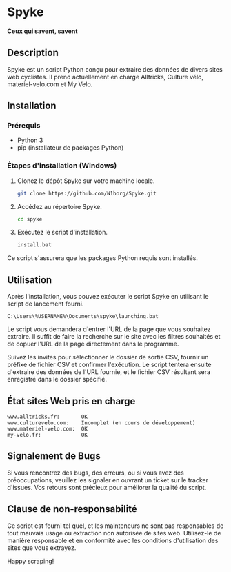 # Spyke

**Ceux qui savent, savent**

## Description

Spyke est un script Python conçu pour extraire des données de divers sites web cyclistes. Il prend actuellement en charge Alltricks, Culture vélo, materiel-velo.com et My Velo.

## Installation

### Prérequis
- Python 3
- pip (installateur de packages Python)

### Étapes d'installation (Windows)

1. Clonez le dépôt Spyke sur votre machine locale.

   ```bash
   git clone https://github.com/N1borg/Spyke.git
2. Accédez au répertoire Spyke.

    ```bash
    cd spyke
3. Exécutez le script d'installation.

    ```bash
    install.bat
Ce script s'assurera que les packages Python requis sont installés.

## Utilisation

Après l'installation, vous pouvez exécuter le script Spyke en utilisant le script de lancement fourni.

    C:\Users\%USERNAME%\Documents\spyke\launching.bat

Le script vous demandera d'entrer l'URL de la page que vous souhaitez extraire. Il suffit de faire la recherche sur le site avec les filtres souhaités et de copuer l'URL de la page directement dans le programme.

Suivez les invites pour sélectionner le dossier de sortie CSV, fournir un préfixe de fichier CSV et confirmer l'exécution.
Le script tentera ensuite d'extraire des données de l'URL fournie, et le fichier CSV résultant sera enregistré dans le dossier spécifié.

## État sites Web pris en charge

    www.alltricks.fr:       OK
    www.culturevelo.com:    Incomplet (en cours de développement)
    www.materiel-velo.com:  OK
    my-velo.fr:             OK

## Signalement de Bugs

Si vous rencontrez des bugs, des erreurs, ou si vous avez des préoccupations, veuillez les signaler en ouvrant un ticket sur le tracker d'issues. Vos retours sont précieux pour améliorer la qualité du script.

## Clause de non-responsabilité

Ce script est fourni tel quel, et les mainteneurs ne sont pas responsables de tout mauvais usage ou extraction non autorisée de sites web. Utilisez-le de manière responsable et en conformité avec les conditions d'utilisation des sites que vous extrayez.

Happy scraping!
